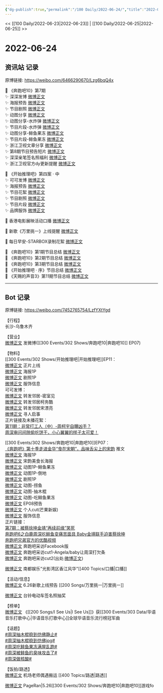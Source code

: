 ```yaml
---
{"dg-publish":true,"permalink":"/100 Daily/2022-06-24/","title":"2022-06-24","created":"2022-12-04T23:25:54.000+08:00","updated":"2023-01-09T17:24:39.980+08:00"}
---
```



<< [[100 Daily/2022-06-23\|2022-06-23]] | [[100 Daily/2022-06-25\|2022-06-25]] >>

# 2022-06-24

## 资讯站 记录

原博链接: https://weibo.com/6466290670/Lzg6bqQ4x

💫 《奔跑吧10》第7期  
✨ 深深发博 [微博正文](https://m.weibo.cn/6466290670/4783968053101378)  
✨ 海报预告 [微博正文](https://m.weibo.cn/6466290670/4783825797777587)  
✨ 节目剧照 [微博正文](https://m.weibo.cn/6466290670/4783917443580079)  
✨ 动图分享 [微博正文](https://m.weibo.cn/6466290670/4783862734132197)  
✨ 动图分享-水炸弹 [微博正文](https://m.weibo.cn/6466290670/4784008624603950)  
✨ 节目片段-水炸弹 [微博正文](https://m.weibo.cn/6466290670/4784027758757697)  
✨ 动图分享-鲱鱼果冻 [微博正文](https://m.weibo.cn/6466290670/4784016588540213)  
✨ 节目片段-鲱鱼果冻 [微博正文](https://m.weibo.cn/6466290670/4784026357335449)  
✨ 浙江卫视文章分享 [微博正文](https://m.weibo.cn/6466290670/4783924600113646)  
✨ 第8期节目预告短片 [微博正文](https://m.weibo.cn/6466290670/4784017050961772)  
✨ 深深亲笔签名照福利 [微博正文](https://m.weibo.cn/6466290670/4783847093570865)  
✨ 浙江卫视官方dy更新提醒 [微博正文](https://m.weibo.cn/6466290670/4784017213233192)

💫 《开始推理吧》第四案 · 中  
✨ 可可发博 [微博正文](https://m.weibo.cn/6466290670/4784017386246426)  
✨ 海报预告 [微博正文](https://m.weibo.cn/6466290670/4783826070668657)  
✨ 节目花絮 [微博正文](https://m.weibo.cn/6466290670/4783969118459143)  
✨ 节目剧照 [微博正文](https://m.weibo.cn/6466290670/4783901413213546)  
✨ 节目片段 [微博正文](https://m.weibo.cn/6466290670/4783955825656536)  
✨ 品牌服饰 [微博正文](https://m.weibo.cn/6466290670/4783848229180186)

💫 香港电影展映活动口播 [微博正文](https://m.weibo.cn/6466290670/4783845364733546)

💫 新歌《万里挑一》上线提醒 [微博正文](https://m.weibo.cn/6466290670/4784016446199123)

💫 每日早安-STARBOX录制花絮 [微博正文](https://m.weibo.cn/6466290670/4783800993973622)

💫 《奔跑吧10》第1期节目总结 [微博正文](https://m.weibo.cn/6466290670/4783928001171293)  
💫 《奔跑吧10》第2期节目总结 [微博正文](https://m.weibo.cn/6466290670/4783928012965527)  
💫 《奔跑吧10》第3期节目总结 [微博正文](https://m.weibo.cn/6466290670/4783928021356599)  
💫 《开始推理吧 · 序》节目总结 [微博正文](https://m.weibo.cn/6466290670/4784020397494811)  
💫 《天赐的声音3》第11期节目总结 [微博正文](https://m.weibo.cn/6466290670/4783945851602752)

---
## Bot 记录

原博链接: https://weibo.com/7452765754/LzfYXtYgd

【行程】  
长沙-乌鲁木齐

【营业】  
[微博正文](https://weibo.com/1736988591/Lzen60bds) 发微博([[300 Events/302 Shows/奔跑吧10\|奔跑吧10]] EP07)

【物料】  
[[300 Events/302 Shows/开始推理吧\|开始推理吧]]EP11：  
[微博正文](https://weibo.com/2162247381/LzdFp0kjf) 正片上线  
[微博正文](https://weibo.com/2162247381/LzaE8ttzF) 海报1P  
[微博正文](https://weibo.com/2162247381/LzbPc4qOD) 剧照1P  
[微博正文](https://weibo.com/7710473200/Lzbcc2E8H) 服饰信息  
可可发博：  
[微博正文](https://weibo.com/7736960489/Lz7ah5cK1) 转发邻居-密室见  
[微博正文](https://weibo.com/7736960489/LzdJe0vHi) 转发邻居柯务酷  
[微博正文](https://weibo.com/7736960489/LzdRhDJGJ) 转发邻居宋漂亮  
[微博正文](https://weibo.com/7736960489/Lzeabeaoz) 寻人启事  
正片链接及未播花絮：  
[第11期：非常打工人（中）-周柯宇自曝凶手？](https://weibo.cn/sinaurl?u=https%3A%2F%2Fv.qq.com%2Fx%2Fcover%2Fmzc00200tybqbgq%2Fm0043yimde4.html)  
[周深审问间隙偷吃饼干，小心翼翼的样子太可爱！](https://weibo.cn/sinaurl?u=https%3A%2F%2Fv.qq.com%2Fx%2Fcover%2Fmzc00200tybqbgq%2Fa00437pul6d.html)

[[300 Events/302 Shows/奔跑吧10\|奔跑吧10]]EP07：  
[《奔跑吧》第十季走进金华“食在宋朝”，品味舌尖上的宋韵](https://weibo.cn/sinaurl?u=https%3A%2F%2Fmp.weixin.qq.com%2Fs%2Fe9I-ET5I4IPGAR-ADEpCUQ) 推文  
[微博正文](https://weibo.com/5242381821/LzaE7AeSs) 海报1P  
[微博正文](https://weibo.com/5242381821/LzbeFaTZ2) 宋韵美食长海报  
[微博正文](https://weibo.com/5242381821/LzbpBgMII) 动图1P-鲱鱼果冻  
[微博正文](https://weibo.com/5242381821/LzbID9J1O) 动图1P-倒地  
[微博正文](https://weibo.com/5242381821/Lzd0fljCy) 剧照1P  
[微博正文](https://weibo.com/5242381821/Lzf01AQHu) 动图-捞鱼  
[微博正文](https://weibo.com/5242381821/Lzfg06rvT) 动图-抽木棍  
[微博正文](https://weibo.com/5242381821/LzfB6dTw6) 动图-吃鲱鱼果冻  
[微博正文](https://weibo.com/5242381821/LzfD94lum) EP08预告  
[微博正文](https://weibo.com/1591169702/LzfE2vKvG) 个人cut(芒果新娱)  
[微博正文](https://weibo.com/2665827191/LzaPkitu9) 服饰信息  
正片链接：  
[第7期：被蔡徐坤金靖“再续前缘”笑死](https://weibo.cn/sinaurl?u=https%3A%2F%2Fv.qq.com%2Fx%2Fcover%2Fmzc00200rgxotik%2Fc0043wnnrim.html%3Fn_version%3D2021)  
[奔跑吧6之白鹿周深吃鲱鱼变痛苦面具 Baby金靖联手迫害蔡徐坤](https://weibo.cn/sinaurl?u=https%3A%2F%2Fwww.iqiyi.com%2Fv_y7effrjl60.html)  
[奔跑吧兄弟官方的优酷视频](https://weibo.cn/sinaurl?u=https%3A%2F%2Fv.youku.com%2Fv_show%2Fid_XNTg2OTY0MTU2OA%3D%3D.html%3Fscm%3D20140719.manual.15319.video_XNTg2OTY0MTU2OA%253D%253D%26spm%3Da2ha1.14919748_WEBHOME_GRAY.drawer2.d_zj1_1)  
[微博正文](https://m.weibo.cn/1732382082/4783972851386145) 奔跑吧采访Facebook版  
[微博正文](https://weibo.com/1642904381/LzaGow8Iw) 奔跑吧采访cut1-Angela/baby让周深打欠条  
[微博正文](https://weibo.com/6838541957/LzbR2bikf) 奔跑吧采访cut2(出处:[微博正文](https://weibo.com/1642904381/LzaDhAX5C))

[微博正文](https://weibo.com/1216431741/Lzb6nAMPb) 南都娱乐"光影湾区香江风华"[[400 Topics/口播\|口播]]

【活动/信息】  
[微博正文](https://weibo.com/5248300719/LzfC4xSH5) 6.26新歌上线预告 [[200 Songs/万里挑一\|万里挑一]]

[微博正文](https://weibo.com/1917688720/Lz4aoAWT3) 台铃电动车签名照抽奖

【榜单】  
[微博正文](https://weibo.com/7186370005/LzaE7z8KR) 《[[200 Songs/I See Us\|I See Us]]》获[[300 Events/303 Data/华语音乐打歌中心\|华语音乐打歌中心]]全球华语音乐流行榜冠军曲

【话题】  
[#周深抽木棍稳到仿佛静止#](https://s.weibo.com/weibo?q=%23%E5%91%A8%E6%B7%B1%E6%8A%BD%E6%9C%A8%E6%A3%8D%E7%A8%B3%E5%88%B0%E4%BB%BF%E4%BD%9B%E9%9D%99%E6%AD%A2%23)  
[#周深抽木棍稳到仿佛jpg#](https://s.weibo.com/weibo?q=%23%E5%91%A8%E6%B7%B1%E6%8A%BD%E6%9C%A8%E6%A3%8D%E7%A8%B3%E5%88%B0%E4%BB%BF%E4%BD%9Bjpg%23)  
[#周深吃鲱鱼果冻满屋乱跑#](https://s.weibo.com/weibo?q=%23%E5%91%A8%E6%B7%B1%E5%90%83%E9%B2%B1%E9%B1%BC%E6%9E%9C%E5%86%BB%E6%BB%A1%E5%B1%8B%E4%B9%B1%E8%B7%91%23)  
[#周深被鲱鱼的臭味攻击了#](https://s.weibo.com/weibo?q=%23%E5%91%A8%E6%B7%B1%E8%A2%AB%E9%B2%B1%E9%B1%BC%E7%9A%84%E8%87%AD%E5%91%B3%E6%94%BB%E5%87%BB%E4%BA%86%23)  
[#周深做核酸#](https://s.weibo.com/weibo?q=%23%E5%91%A8%E6%B7%B1%E5%81%9A%E6%A0%B8%E9%85%B8%23)

【饭拍/路透】  
[微博正文](https://weibo.com/2582599122/LzdXDylaX) 机场老师偶遇搬运 [[400 Topics/路透\|路透]]

[微博正文](https://m.weibo.cn/7633014126/4784019877140346) PageRan|5.26[[300 Events/302 Shows/奔跑吧10\|奔跑吧10]]游戏fo
